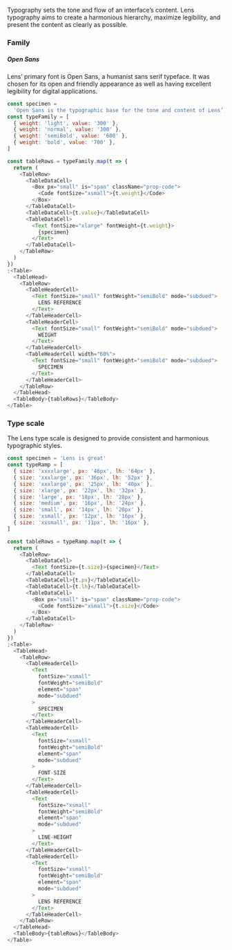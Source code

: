 <div class="component-desc"><p>Typography sets the tone and flow of an interface’s content. Lens typography aims to create a harmonious hierarchy, maximize legibility, and present the content as clearly as possible.</p></div>

<div class="doc-section-divider"></div>

### Family

##### Open Sans

Lens’ primary font is Open Sans, a humanist sans serif typeface. It was chosen for its open and friendly appearance as well as having excellent legibility for digital applications.

```js noeditor
const specimen =
  'Open Sans is the typographic base for the tone and content of Lens’, Lookers design system'
const typeFamily = [
  { weight: 'light', value: '300' },
  { weight: 'normal', value: '300' },
  { weight: 'semiBold', value: '600' },
  { weight: 'bold', value: '700' },
]

const tableRows = typeFamily.map(t => {
  return (
    <TableRow>
      <TableDataCell>
        <Box px="small" is="span" className="prop-code">
          <Code fontSize="xsmall">{t.weight}</Code>
        </Box>
      </TableDataCell>
      <TableDataCell>{t.value}</TableDataCell>
      <TableDataCell>
        <Text fontSize="xlarge" fontWeight={t.weight}>
          {specimen}
        </Text>
      </TableDataCell>
    </TableRow>
  )
})
;<Table>
  <TableHead>
    <TableRow>
      <TableHeaderCell>
        <Text fontSize="small" fontWeight="semiBold" mode="subdued">
          LENS REFERENCE
        </Text>
      </TableHeaderCell>
      <TableHeaderCell>
        <Text fontSize="small" fontWeight="semiBold" mode="subdued">
          WEIGHT
        </Text>
      </TableHeaderCell>
      <TableHeaderCell width="60%">
        <Text fontSize="small" fontWeight="semiBold" mode="subdued">
          SPECIMEN
        </Text>
      </TableHeaderCell>
    </TableRow>
  </TableHead>
  <TableBody>{tableRows}</TableBody>
</Table>
```

<div class="doc-section-divider"></div>

### Type scale

The Lens type scale is designed to provide consistent and harmonious typographic styles.

```js noeditor
const specimen = 'Lens is great'
const typeRamp = [
  { size: 'xxxxlarge', px: '46px', lh: '64px' },
  { size: 'xxxlarge', px: '36px', lh: '52px' },
  { size: 'xxxlarge', px: '25px', lh: '40px' },
  { size: 'xlarge', px: '22px', lh: '32px' },
  { size: 'large', px: '18px', lh: '28px' },
  { size: 'medium', px: '16px', lh: '24px' },
  { size: 'small', px: '14px', lh: '20px' },
  { size: 'xsmall', px: '12px', lh: '16px' },
  { size: 'xxsmall', px: '11px', lh: '16px' },
]

const tableRows = typeRamp.map(t => {
  return (
    <TableRow>
      <TableDataCell>
        <Text fontSize={t.size}>{specimen}</Text>
      </TableDataCell>
      <TableDataCell>{t.px}</TableDataCell>
      <TableDataCell>{t.lh}</TableDataCell>
      <TableDataCell>
        <Box px="small" is="span" className="prop-code">
          <Code fontSize="xsmall">{t.size}</Code>
        </Box>
      </TableDataCell>
    </TableRow>
  )
})
;<Table>
  <TableHead>
    <TableRow>
      <TableHeaderCell>
        <Text
          fontSize="xsmall"
          fontWeight="semiBold"
          element="span"
          mode="subdued"
        >
          SPECIMEN
        </Text>
      </TableHeaderCell>
      <TableHeaderCell>
        <Text
          fontSize="xsmall"
          fontWeight="semiBold"
          element="span"
          mode="subdued"
        >
          FONT-SIZE
        </Text>
      </TableHeaderCell>
      <TableHeaderCell>
        <Text
          fontSize="xsmall"
          fontWeight="semiBold"
          element="span"
          mode="subdued"
        >
          LINE-HEIGHT
        </Text>
      </TableHeaderCell>
      <TableHeaderCell>
        <Text
          fontSize="xsmall"
          fontWeight="semiBold"
          element="span"
          mode="subdued"
        >
          LENS REFERENCE
        </Text>
      </TableHeaderCell>
    </TableRow>
  </TableHead>
  <TableBody>{tableRows}</TableBody>
</Table>
```
